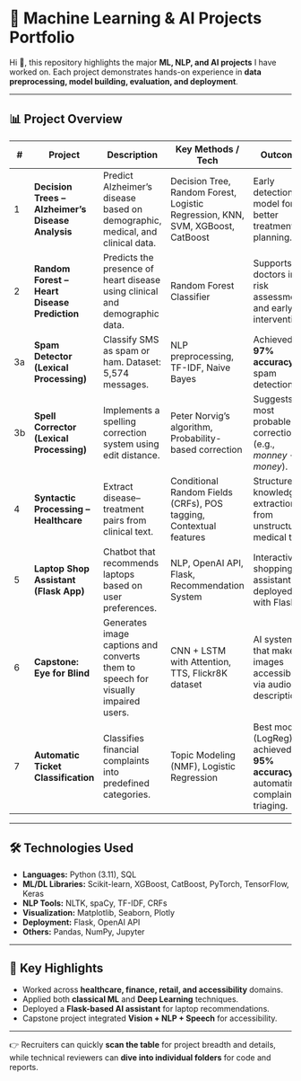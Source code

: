 # 📂 Machine Learning & AI Projects Portfolio  

Hi 👋, this repository highlights the major **ML, NLP, and AI projects** I have worked on. Each project demonstrates hands-on experience in **data preprocessing, model building, evaluation, and deployment**.  

---

## 📊 Project Overview  

| # | Project | Description | Key Methods / Tech | Outcome |
|---|---------|-------------|---------------------|---------|
| 1 | **Decision Trees – Alzheimer’s Disease Analysis** | Predict Alzheimer’s disease based on demographic, medical, and clinical data. | Decision Tree, Random Forest, Logistic Regression, KNN, SVM, XGBoost, CatBoost | Early detection model for better treatment planning. |
| 2 | **Random Forest – Heart Disease Prediction** | Predicts the presence of heart disease using clinical and demographic data. | Random Forest Classifier | Supports doctors in risk assessment and early intervention. |
| 3a | **Spam Detector (Lexical Processing)** | Classify SMS as spam or ham. Dataset: 5,574 messages. | NLP preprocessing, TF-IDF, Naive Bayes | Achieved **97% accuracy** in spam detection. |
| 3b | **Spell Corrector (Lexical Processing)** | Implements a spelling correction system using edit distance. | Peter Norvig’s algorithm, Probability-based correction | Suggests most probable corrections (e.g., *monney → money*). |
| 4 | **Syntactic Processing – Healthcare** | Extract disease–treatment pairs from clinical text. | Conditional Random Fields (CRFs), POS tagging, Contextual features | Structured knowledge extraction from unstructured medical text. |
| 5 | **Laptop Shop Assistant (Flask App)** | Chatbot that recommends laptops based on user preferences. | NLP, OpenAI API, Flask, Recommendation System | Interactive shopping assistant deployed with Flask. |
| 6 | **Capstone: Eye for Blind** | Generates image captions and converts them to speech for visually impaired users. | CNN + LSTM with Attention, TTS, Flickr8K dataset | AI system that makes images accessible via audio descriptions. |
| 7 | **Automatic Ticket Classification** | Classifies financial complaints into predefined categories. | Topic Modeling (NMF), Logistic Regression | Best model (LogReg) achieved **95% accuracy**, automating complaint triaging. |

---

## 🛠️ Technologies Used  
- **Languages:** Python (3.11), SQL  
- **ML/DL Libraries:** Scikit-learn, XGBoost, CatBoost, PyTorch, TensorFlow, Keras  
- **NLP Tools:** NLTK, spaCy, TF-IDF, CRFs  
- **Visualization:** Matplotlib, Seaborn, Plotly  
- **Deployment:** Flask, OpenAI API  
- **Others:** Pandas, NumPy, Jupyter  

---

## 🚀 Key Highlights  
- Worked across **healthcare, finance, retail, and accessibility** domains.  
- Applied both **classical ML** and **Deep Learning** techniques.  
- Deployed a **Flask-based AI assistant** for laptop recommendations.  
- Capstone project integrated **Vision + NLP + Speech** for accessibility.  

---

👉 Recruiters can quickly **scan the table** for project breadth and details, while technical reviewers can **dive into individual folders** for code and reports.  
